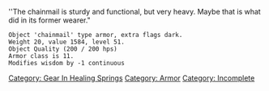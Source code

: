 ''The chainmail is sturdy and functional, but very heavy. Maybe that is
what did in its former wearer."

`Object 'chainmail' type armor, extra flags dark.`  
`Weight 20, value 1584, level 51.`  
`Object Quality (200 / 200 hps)`  
`Armor class is 11.`  
`Modifies wisdom by -1 continuous`

[Category: Gear In Healing
Springs](Category:_Gear_In_Healing_Springs "wikilink") [Category:
Armor](Category:_Armor "wikilink") [Category:
Incomplete](Category:_Incomplete "wikilink")
